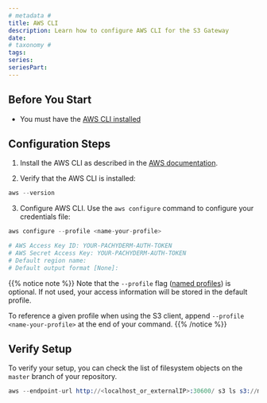 ```yaml
---
# metadata # 
title: AWS CLI
description: Learn how to configure AWS CLI for the S3 Gateway
date: 
# taxonomy #
tags: 
series:
seriesPart:
--- 
```


## Before You Start
- You must have the [AWS CLI installed](https://docs.aws.amazon.com/cli/latest/userguide/getting-started-install.html)


## Configuration Steps


1. Install the AWS CLI as described
in the [AWS documentation](https://docs.aws.amazon.com/cli/latest/userguide/cli-chap-install.html).

2. Verify that the AWS CLI is installed:

```s
aws --version
```
3. Configure AWS CLI. Use the `aws configure` command to configure your credentials file:
```s
aws configure --profile <name-your-profile>

# AWS Access Key ID: YOUR-PACHYDERM-AUTH-TOKEN
# AWS Secret Access Key: YOUR-PACHYDERM-AUTH-TOKEN
# Default region name:
# Default output format [None]:
```

{{% notice note %}}
Note that the `--profile` flag ([named profiles](https://docs.aws.amazon.com/cli/latest/userguide/cli-configure-profiles.html)) is optional. If not used, your access information will be stored in the default profile. 

To reference a given profile when using the S3 client, append `--profile <name-your-profile>` at the end of your command.
{{% /notice %}}

##  Verify Setup
To verify your setup, you can check the list of filesystem objects on the `master` branch of your repository.

```s
aws --endpoint-url http://<localhost_or_externalIP>:30600/ s3 ls s3://master.<repo>.<project>
```
